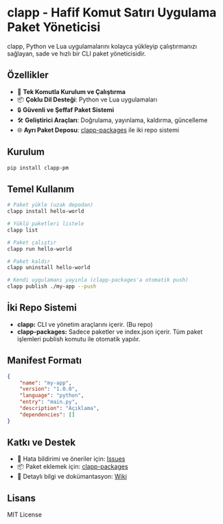 # clapp - Hafif Komut Satırı Uygulama Paket Yöneticisi

clapp, Python ve Lua uygulamalarını kolayca yükleyip çalıştırmanızı sağlayan, sade ve hızlı bir CLI paket yöneticisidir.

## Özellikler

- 🚀 **Tek Komutla Kurulum ve Çalıştırma**
- 📦 **Çoklu Dil Desteği**: Python ve Lua uygulamaları
- 🔒 **Güvenli ve Şeffaf Paket Sistemi**
- 🛠️ **Geliştirici Araçları**: Doğrulama, yayınlama, kaldırma, güncelleme
- 🌐 **Ayrı Paket Deposu**: [clapp-packages](https://github.com/mburakmmm/clapp-packages) ile iki repo sistemi

## Kurulum

```bash
pip install clapp-pm
```

## Temel Kullanım

```bash
# Paket yükle (uzak depodan)
clapp install hello-world

# Yüklü paketleri listele
clapp list

# Paket çalıştır
clapp run hello-world

# Paket kaldır
clapp uninstall hello-world

# Kendi uygulamanı yayınla (clapp-packages'a otomatik push)
clapp publish ./my-app --push
```

## İki Repo Sistemi

- **clapp:** CLI ve yönetim araçlarını içerir. (Bu repo)
- **clapp-packages:** Sadece paketler ve index.json içerir. Tüm paket işlemleri publish komutu ile otomatik yapılır.

## Manifest Formatı

```json
{
    "name": "my-app",
    "version": "1.0.0",
    "language": "python",
    "entry": "main.py",
    "description": "Açıklama",
    "dependencies": []
}
```

## Katkı ve Destek

- 🐛 Hata bildirimi ve öneriler için: [Issues](https://github.com/mburakmmm/clapp/issues)
- 📦 Paket eklemek için: [clapp-packages](https://github.com/mburakmmm/clapp-packages)
- 📖 Detaylı bilgi ve dokümantasyon: [Wiki](https://github.com/mburakmmm/clapp/wiki)

## Lisans

MIT License 